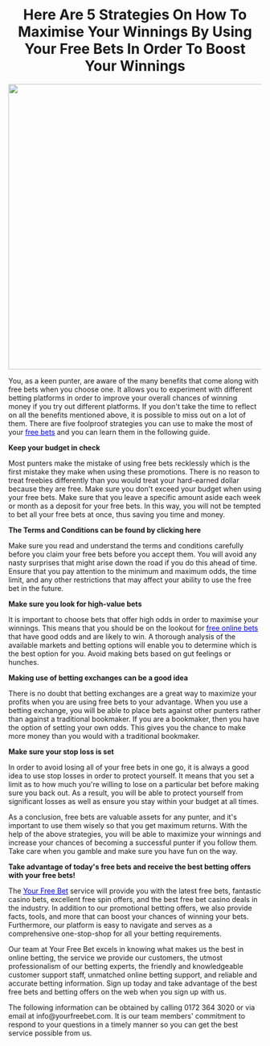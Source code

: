 <h1 style="text-align: center;"><strong>Here Are 5 Strategies On How To Maximise Your Winnings By Using Your Free Bets In Order To Boost Your Winnings</strong></h1>
<p><img src="https://s3.amazonaws.com/wbstaticfiles/users/124332/881968_free-casino-bets.jpg" alt="" width="600" height="568" /></p>
<p><span style="font-weight: 400;">You, as a keen punter, are aware of the many benefits that come along with free bets when you choose one. It allows you to experiment with different betting platforms in order to improve your overall chances of winning money if you try out different platforms. If you don't take the time to reflect on all the benefits mentioned above, it is possible to miss out on a lot of them. There are five foolproof strategies you can use to make the most of your </span><span style="text-decoration: underline; color: #0000ff;"><a style="color: #0000ff;" href="https://www.yourfreebet.com/free-bets"><span style="font-weight: 400;">free bets</span></a></span><span style="font-weight: 400;"> and you can learn them in the following guide.</span></p>
<p><strong>Keep your budget in check</strong></p>
<p><span style="font-weight: 400;">Most punters make the mistake of using free bets recklessly which is the first mistake they make when using these promotions. There is no reason to treat freebies differently than you would treat your hard-earned dollar because they are free. Make sure you don't exceed your budget when using your free bets. Make sure that you leave a specific amount aside each week or month as a deposit for your free bets. In this way, you will not be tempted to bet all your free bets at once, thus saving you time and money.</span></p>
<p><strong>The Terms and Conditions can be found by clicking here</strong></p>
<p><span style="font-weight: 400;">Make sure you read and understand the terms and conditions carefully before you claim your free bets before you accept them. You will avoid any nasty surprises that might arise down the road if you do this ahead of time. Ensure that you pay attention to the minimum and maximum odds, the time limit, and any other restrictions that may affect your ability to use the free bet in the future.</span></p>
<p><strong>Make sure you look for high-value bets</strong></p>
<p><span style="font-weight: 400;">It is important to choose bets that offer high odds in order to maximise your winnings. This means that you should be on the lookout for <span style="color: #0000ff;"><a style="color: #0000ff;" href="https://www.yourfreebet.com/news/general/various-agencies-move-for-responsible-gambling" target="_blank"><span style="text-decoration: underline;">free online bets</span></a></span> that have good odds and are likely to win. A thorough analysis of the available markets and betting options will enable you to determine which is the best option for you. Avoid making bets based on gut feelings or hunches.</span></p>
<p><strong>Making use of betting exchanges can be a good idea</strong></p>
<p><span style="font-weight: 400;">There is no doubt that betting exchanges are a great way to maximize your profits when you are using free bets to your advantage. When you use a betting exchange, you will be able to place bets against other punters rather than against a traditional bookmaker. If you are a bookmaker, then you have the option of setting your own odds. This gives you the chance to make more money than you would with a traditional bookmaker.</span></p>
<p><strong>Make sure your stop loss is set</strong></p>
<p><span style="font-weight: 400;">In order to avoid losing all of your free bets in one go, it is always a good idea to use stop losses in order to protect yourself. It means that you set a limit as to how much you're willing to lose on a particular bet before making sure you back out. As a result, you will be able to protect yourself from significant losses as well as ensure you stay within your budget at all times.</span></p>
<p><span style="font-weight: 400;">As a conclusion, </span>free bets<span style="font-weight: 400;"> are valuable assets for any punter, and it's important to use them wisely so that you get maximum returns. With the help of the above strategies, you will be able to maximize your winnings and increase your chances of becoming a successful punter if you follow them. Take care when you gamble and make sure you have fun on the way.</span></p>
<p><strong>Take advantage of today's free bets and receive the best betting offers with your free bets!</strong></p>
<p><span style="font-weight: 400;">The </span><span style="text-decoration: underline; color: #0000ff;"><a style="color: #0000ff;" href="https://www.yourfreebet.com"><span style="font-weight: 400;">Your Free Bet</span></a></span><span style="font-weight: 400;"> service will provide you with the latest free bets, fantastic casino bets, excellent free spin offers, and the best free bet casino deals in the industry. In addition to our promotional betting offers, we also provide facts, tools, and more that can boost your chances of winning your bets. Furthermore, our platform is easy to navigate and serves as a comprehensive one-stop-shop for all your betting requirements.</span></p>
<p><span style="font-weight: 400;">Our team at Your Free Bet excels in knowing what makes us the best in online betting, the service we provide our customers, the utmost professionalism of our betting experts, the friendly and knowledgeable customer support staff, unmatched online betting support, and reliable and accurate betting information. Sign up today and take advantage of the best free bets and betting offers on the web when you sign up with us.</span></p>
<p><span style="font-weight: 400;">The following information can be obtained by calling 0172 364 3020 or via email at info@yourfreebet.com. It is our team members' commitment to respond to your questions in a timely manner so you can get the best service possible from us.</span></p>
